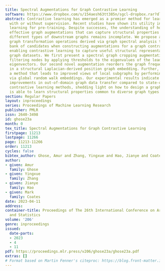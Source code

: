 ```yaml
---
title: Spectral Augmentations for Graph Contrastive Learning
software: https://www.dropbox.com/s/154aesh63tt385n/sgcl-dropbox.rar?dl=0
abstract: Contrastive learning has emerged as a premier method for learning representations
  with or without supervision. Recent studies have shown its utility in graph representation
  learning for pre-training. Despite successes, the understanding of how to design
  effective graph augmentations that can capture structural properties common to many
  different types of downstream graphs remains incomplete. We propose a set of well-motivated
  graph transformation operations derived via graph spectral analysis to provide a
  bank of candidates when constructing augmentations for a graph contrastive objective,
  enabling contrastive learning to capture useful structural representation from pre-training
  graph datasets. We first present a spectral graph cropping augmentation that involves
  filtering nodes by applying thresholds to the eigenvalues of the leading Laplacian
  eigenvectors. Our second novel augmentation reorders the graph frequency components
  in a structural Laplacian-derived position graph embedding. Further, we introduce
  a method that leads to improved views of local subgraphs by performing alignment
  via global random walk embeddings. Our experimental results indicate consistent
  improvements in out-of-domain graph data transfer compared to state-of-the-art graph
  contrastive learning methods, shedding light on how to design a graph learner that
  is able to learn structural properties common to diverse graph types.
section: Regular Papers
layout: inproceedings
series: Proceedings of Machine Learning Research
publisher: PMLR
issn: 2640-3498
id: ghose23a
month: 0
tex_title: Spectral Augmentations for Graph Contrastive Learning
firstpage: 11213
lastpage: 11266
page: 11213-11266
order: 11213
cycles: false
bibtex_author: Ghose, Amur and Zhang, Yingxue and Hao, Jianye and Coates, Mark
author:
- given: Amur
  family: Ghose
- given: Yingxue
  family: Zhang
- given: Jianye
  family: Hao
- given: Mark
  family: Coates
date: 2023-04-11
address:
container-title: Proceedings of The 26th International Conference on Artificial Intelligence
  and Statistics
volume: '206'
genre: inproceedings
issued:
  date-parts:
  - 2023
  - 4
  - 11
pdf: https://proceedings.mlr.press/v206/ghose23a/ghose23a.pdf
extras: []
# Format based on Martin Fenner's citeproc: https://blog.front-matter.io/posts/citeproc-yaml-for-bibliographies/
---
```

